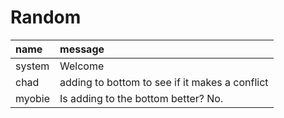 # Random

| name | message |
| :--- | :------ |
| system | Welcome |
| chad | adding to bottom to see if it makes  a conflict |
| myobie | Is adding to the bottom better? No. |
